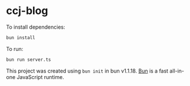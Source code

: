 # ccj-blog

To install dependencies:

```bash
bun install
```

To run:

```bash
bun run server.ts
```

This project was created using `bun init` in bun v1.1.18. [Bun](https://bun.sh) is a fast all-in-one JavaScript runtime.
